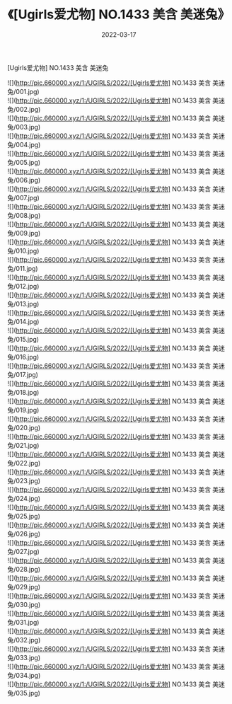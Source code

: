 ﻿---
layout: post
title:  《[Ugirls爱尤物] NO.1433 美含 美迷兔》
date:   2022-03-17
img: http://pic.660000.xyz/1:/UGIRLS/2022/[Ugirls爱尤物] NO.1433 美含 美迷兔/000.jpg
categories: [美女, 清纯, 唯美]
---

[Ugirls爱尤物] NO.1433 美含 美迷兔

 ![](http://pic.660000.xyz/1:/UGIRLS/2022/[Ugirls爱尤物] NO.1433 美含 美迷兔/001.jpg) <br>![](http://pic.660000.xyz/1:/UGIRLS/2022/[Ugirls爱尤物] NO.1433 美含 美迷兔/002.jpg) <br>![](http://pic.660000.xyz/1:/UGIRLS/2022/[Ugirls爱尤物] NO.1433 美含 美迷兔/003.jpg) <br>![](http://pic.660000.xyz/1:/UGIRLS/2022/[Ugirls爱尤物] NO.1433 美含 美迷兔/004.jpg) <br>![](http://pic.660000.xyz/1:/UGIRLS/2022/[Ugirls爱尤物] NO.1433 美含 美迷兔/005.jpg) <br>![](http://pic.660000.xyz/1:/UGIRLS/2022/[Ugirls爱尤物] NO.1433 美含 美迷兔/006.jpg) <br>![](http://pic.660000.xyz/1:/UGIRLS/2022/[Ugirls爱尤物] NO.1433 美含 美迷兔/007.jpg) <br>![](http://pic.660000.xyz/1:/UGIRLS/2022/[Ugirls爱尤物] NO.1433 美含 美迷兔/008.jpg) <br>![](http://pic.660000.xyz/1:/UGIRLS/2022/[Ugirls爱尤物] NO.1433 美含 美迷兔/009.jpg) <br>![](http://pic.660000.xyz/1:/UGIRLS/2022/[Ugirls爱尤物] NO.1433 美含 美迷兔/010.jpg) <br>![](http://pic.660000.xyz/1:/UGIRLS/2022/[Ugirls爱尤物] NO.1433 美含 美迷兔/011.jpg) <br>![](http://pic.660000.xyz/1:/UGIRLS/2022/[Ugirls爱尤物] NO.1433 美含 美迷兔/012.jpg) <br>![](http://pic.660000.xyz/1:/UGIRLS/2022/[Ugirls爱尤物] NO.1433 美含 美迷兔/013.jpg) <br>![](http://pic.660000.xyz/1:/UGIRLS/2022/[Ugirls爱尤物] NO.1433 美含 美迷兔/014.jpg) <br>![](http://pic.660000.xyz/1:/UGIRLS/2022/[Ugirls爱尤物] NO.1433 美含 美迷兔/015.jpg) <br>![](http://pic.660000.xyz/1:/UGIRLS/2022/[Ugirls爱尤物] NO.1433 美含 美迷兔/016.jpg) <br>![](http://pic.660000.xyz/1:/UGIRLS/2022/[Ugirls爱尤物] NO.1433 美含 美迷兔/017.jpg) <br>![](http://pic.660000.xyz/1:/UGIRLS/2022/[Ugirls爱尤物] NO.1433 美含 美迷兔/018.jpg) <br>![](http://pic.660000.xyz/1:/UGIRLS/2022/[Ugirls爱尤物] NO.1433 美含 美迷兔/019.jpg) <br>![](http://pic.660000.xyz/1:/UGIRLS/2022/[Ugirls爱尤物] NO.1433 美含 美迷兔/020.jpg) <br>![](http://pic.660000.xyz/1:/UGIRLS/2022/[Ugirls爱尤物] NO.1433 美含 美迷兔/021.jpg) <br>![](http://pic.660000.xyz/1:/UGIRLS/2022/[Ugirls爱尤物] NO.1433 美含 美迷兔/022.jpg) <br>![](http://pic.660000.xyz/1:/UGIRLS/2022/[Ugirls爱尤物] NO.1433 美含 美迷兔/023.jpg) <br>![](http://pic.660000.xyz/1:/UGIRLS/2022/[Ugirls爱尤物] NO.1433 美含 美迷兔/024.jpg) <br>![](http://pic.660000.xyz/1:/UGIRLS/2022/[Ugirls爱尤物] NO.1433 美含 美迷兔/025.jpg) <br>![](http://pic.660000.xyz/1:/UGIRLS/2022/[Ugirls爱尤物] NO.1433 美含 美迷兔/026.jpg) <br>![](http://pic.660000.xyz/1:/UGIRLS/2022/[Ugirls爱尤物] NO.1433 美含 美迷兔/027.jpg) <br>![](http://pic.660000.xyz/1:/UGIRLS/2022/[Ugirls爱尤物] NO.1433 美含 美迷兔/028.jpg) <br>![](http://pic.660000.xyz/1:/UGIRLS/2022/[Ugirls爱尤物] NO.1433 美含 美迷兔/029.jpg) <br>![](http://pic.660000.xyz/1:/UGIRLS/2022/[Ugirls爱尤物] NO.1433 美含 美迷兔/030.jpg) <br>![](http://pic.660000.xyz/1:/UGIRLS/2022/[Ugirls爱尤物] NO.1433 美含 美迷兔/031.jpg) <br>![](http://pic.660000.xyz/1:/UGIRLS/2022/[Ugirls爱尤物] NO.1433 美含 美迷兔/032.jpg) <br>![](http://pic.660000.xyz/1:/UGIRLS/2022/[Ugirls爱尤物] NO.1433 美含 美迷兔/033.jpg) <br>![](http://pic.660000.xyz/1:/UGIRLS/2022/[Ugirls爱尤物] NO.1433 美含 美迷兔/034.jpg) <br>![](http://pic.660000.xyz/1:/UGIRLS/2022/[Ugirls爱尤物] NO.1433 美含 美迷兔/035.jpg) <br>